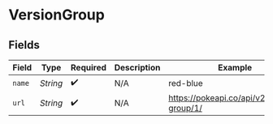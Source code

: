 # VersionGroup


## Fields

| Field                                      | Type                                       | Required                                   | Description                                | Example                                    |
| ------------------------------------------ | ------------------------------------------ | ------------------------------------------ | ------------------------------------------ | ------------------------------------------ |
| `name`                                     | *String*                                   | :heavy_check_mark:                         | N/A                                        | red-blue                                   |
| `url`                                      | *String*                                   | :heavy_check_mark:                         | N/A                                        | https://pokeapi.co/api/v2/version-group/1/ |